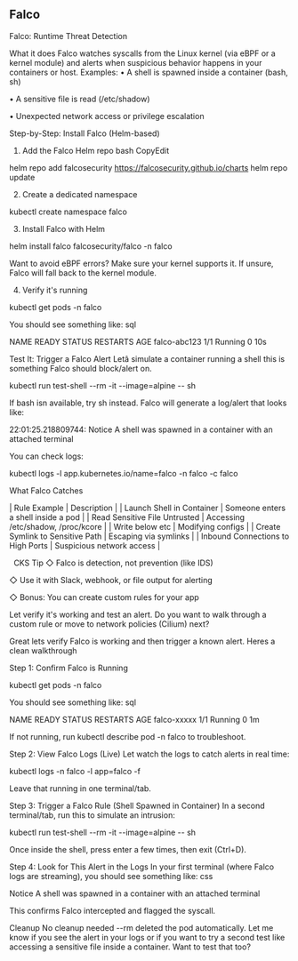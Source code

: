 ## Falco

Falco: Runtime Threat Detection

 What it does
Falco watches syscalls from the Linux kernel (via eBPF or a kernel module) and alerts when suspicious behavior happens in your containers or host.
Examples:
• A shell is spawned inside a container (bash, sh)

• A sensitive file is read (/etc/shadow)

• Unexpected network access or privilege escalation



Step-by-Step: Install Falco (Helm-based)

1. Add the Falco Helm repo
bash
CopyEdit


helm repo add falcosecurity https://falcosecurity.github.io/charts
helm repo update



 2. Create a dedicated namespace


kubectl create namespace falco



 3. Install Falco with Helm



helm install falco falcosecurity/falco -n falco


Want to avoid eBPF errors? Make sure your kernel supports it. If unsure, Falco will fall back to the kernel module.

 4. Verify it's running



kubectl get pods -n falco


You should see something like:
sql



NAME                     READY   STATUS    RESTARTS   AGE
falco-abc123             1/1     Running   0          10s



Test It: Trigger a Falco Alert
Letâ simulate a container running a shell this is something Falco should block/alert on.



kubectl run test-shell --rm -it --image=alpine -- sh


If bash isn available, try sh instead.
Falco will generate a log/alert that looks like:



22:01:25.218809744: Notice A shell was spawned in a container with an attached terminal


You can check logs:



kubectl logs -l app.kubernetes.io/name=falco -n falco -c falco 








 What Falco Catches

| Rule Example | Description |
| Launch Shell in Container | Someone enters a shell inside a pod |
| Read Sensitive File Untrusted | Accessing /etc/shadow, /proc/kcore |
| Write below etc | Modifying configs |
| Create Symlink to Sensitive Path | Escaping via symlinks |
| Inbound Connections to High Ports | Suspicious network access |






  CKS Tip
◇ Falco is detection, not prevention (like IDS)

◇ Use it with Slack, webhook, or file output for alerting

◇ Bonus: You can create custom rules for your app


Let verify it's working and test an alert. Do you want to walk through a custom rule or move to network policies (Cilium) next?


Great  lets verify Falco is working and then trigger a known alert. Heres a clean walkthrough 

Step 1: Confirm Falco is Running



kubectl get pods -n falco


You should see something like:
sql



NAME                   READY   STATUS    RESTARTS   AGE
falco-xxxxx            1/1     Running   0          1m


If not running, run kubectl describe pod <name> -n falco to troubleshoot.

Step 2: View Falco Logs (Live)
Let watch the logs to catch alerts in real time:



kubectl logs -n falco -l app=falco -f


Leave that running in one terminal/tab.

Step 3: Trigger a Falco Rule (Shell Spawned in Container)
In a second terminal/tab, run this to simulate an intrusion:



kubectl run test-shell --rm -it --image=alpine -- sh


Once inside the shell, press enter a few times, then exit (Ctrl+D).

Step 4: Look for This Alert in the Logs
In your first terminal (where Falco logs are streaming), you should see something like:
css



Notice A shell was spawned in a container with an attached terminal


This confirms Falco intercepted and flagged the syscall.

Cleanup
No cleanup needed  --rm deleted the pod automatically.
Let me know if you see the alert in your logs or if you want to try a second test like accessing a sensitive file inside a container. Want to test that too?




